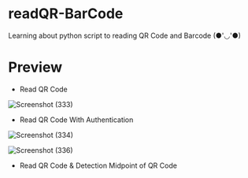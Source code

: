 # readQR-BarCode
Learning about python script to reading QR Code and Barcode (●'◡'●)
# Preview
- Read QR Code

![Screenshot (333)](https://user-images.githubusercontent.com/99522867/158010407-bfa734ee-0eb5-4bb6-b153-4976a0a1c68d.png)

- Read QR Code With Authentication

![Screenshot (334)](https://user-images.githubusercontent.com/99522867/158104307-05157142-15d1-4ee2-8ee1-928fd4804f7d.png)

![Screenshot (336)](https://user-images.githubusercontent.com/99522867/158104318-1631c2d2-32e2-4bac-80cd-63c025a3da45.png)

- Read QR Code & Detection Midpoint of QR Code

